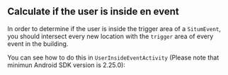 ## <a name="positionevents"></a> Calculate if the user is inside en event
In order to determine if the user is inside the trigger area of a `SitumEvent`, you should intersect every new location with the `trigger` area of every event in the building.

You can see how to do this in `UserInsideEventActivity` (Please note that minimun Android SDK version is 2.25.0):

